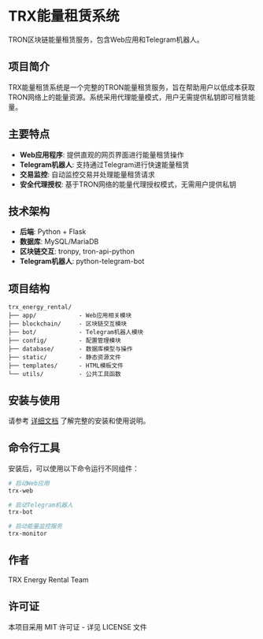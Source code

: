# TRX能量租赁系统

TRON区块链能量租赁服务，包含Web应用和Telegram机器人。

## 项目简介

TRX能量租赁系统是一个完整的TRON能量租赁服务，旨在帮助用户以低成本获取TRON网络上的能量资源。系统采用代理能量模式，用户无需提供私钥即可租赁能量。

## 主要特点

- **Web应用程序**: 提供直观的网页界面进行能量租赁操作
- **Telegram机器人**: 支持通过Telegram进行快速能量租赁
- **交易监控**: 自动监控交易并处理能量租赁请求
- **安全代理授权**: 基于TRON网络的能量代理授权模式，无需用户提供私钥

## 技术架构

- **后端**: Python + Flask
- **数据库**: MySQL/MariaDB
- **区块链交互**: tronpy, tron-api-python
- **Telegram机器人**: python-telegram-bot

## 项目结构

```
trx_energy_rental/
├── app/            - Web应用相关模块
├── blockchain/     - 区块链交互模块
├── bot/            - Telegram机器人模块
├── config/         - 配置管理模块
├── database/       - 数据库模型与操作
├── static/         - 静态资源文件
├── templates/      - HTML模板文件
└── utils/          - 公共工具函数
```

## 安装与使用

请参考 [详细文档](trx_energy_rental/README.md) 了解完整的安装和使用说明。

## 命令行工具

安装后，可以使用以下命令运行不同组件：

```bash
# 启动Web应用
trx-web

# 启动Telegram机器人
trx-bot

# 启动能量监控服务
trx-monitor
```

## 作者

TRX Energy Rental Team

## 许可证

本项目采用 MIT 许可证 - 详见 LICENSE 文件 